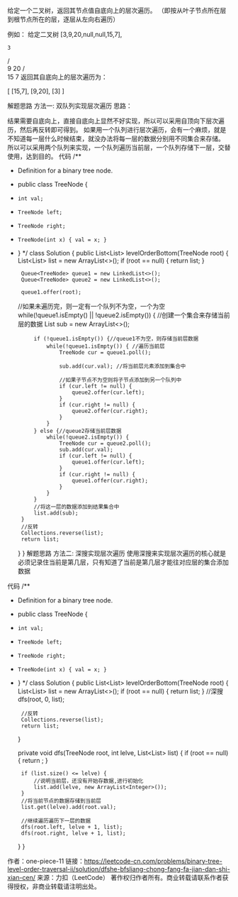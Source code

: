 给定一个二叉树，返回其节点值自底向上的层次遍历。 （即按从叶子节点所在层到根节点所在的层，逐层从左向右遍历）

例如：
给定二叉树 [3,9,20,null,null,15,7],

    3
   / \
  9  20
    /  \
   15   7
返回其自底向上的层次遍历为：

[
  [15,7],
  [9,20],
  [3]
]


解题思路
方法一: 双队列实现层次遍历
思路：

结果需要自底向上，直接自底向上显然不好实现，所以可以采用自顶向下层次遍历，然后再反转即可得到。
如果用一个队列进行层次遍历，会有一个麻烦，就是不知道每一层什么时候结束，就没办法将每一层的数据分别用不同集合来存储。
所以可以采用两个队列来实现，一个队列遍历当前层，一个队列存储下一层，交替使用，达到目的。
代码
/**
 * Definition for a binary tree node.
 * public class TreeNode {
 *     int val;
 *     TreeNode left;
 *     TreeNode right;
 *     TreeNode(int x) { val = x; }
 * }
 */
class Solution {
    public List<List<Integer>> levelOrderBottom(TreeNode root) {
        List<List<Integer>> list = new ArrayList<>();
        if (root == null) {
        	return list;
        }
    	
        Queue<TreeNode> queue1 = new LinkedList<>();
        Queue<TreeNode> queue2 = new LinkedList<>();
        
        queue1.offer(root);
        
      //如果未遍历完，则一定有一个队列不为空，一个为空
        while(!queue1.isEmpty() || !queue2.isEmpty()) {
        	//创建一个集合来存储当前层的数据
        	List<Integer> sub = new ArrayList<>();
        	
        	if (!queue1.isEmpty()) {//queue1不为空，则存储当前层数据
        		while(!queue1.isEmpty()) { //遍历当前层
        			TreeNode cur = queue1.poll();
        			
        			sub.add(cur.val); //将当前层元素添加到集合中
        			
        			//如果子节点不为空则将子节点添加到另一个队列中
        			if (cur.left != null) {
        				queue2.offer(cur.left);
        			}
        			if (cur.right != null) {
        				queue2.offer(cur.right);
        			}
        		}
        	} else {//queue2存储当前层数据
        		while(!queue2.isEmpty()) {
        			TreeNode cur = queue2.poll();
        			sub.add(cur.val);
        			if (cur.left != null) {
        				queue1.offer(cur.left);
        			} 
        			if (cur.right != null) {
        				queue1.offer(cur.right);
        			}
        		}
        	}
        	//将这一层的数据添加到结果集合中
        	list.add(sub);
        }
        //反转
        Collections.reverse(list);
        return list;
    }
}
解题思路
方法二: 深搜实现层次遍历
使用深搜来实现层次遍历的核心就是必须记录住当前是第几层，只有知道了当前是第几层才能往对应层的集合添加数据

代码
/**
 * Definition for a binary tree node.
 * public class TreeNode {
 *     int val;
 *     TreeNode left;
 *     TreeNode right;
 *     TreeNode(int x) { val = x; }
 * }
 */
class Solution {
    public List<List<Integer>> levelOrderBottom(TreeNode root) {
    	List<List<Integer>> list = new ArrayList<>();
    	if (root == null) {
        	return list;
        }
    	//深搜
    	dfs(root, 0, list);
    	
    	//反转
    	Collections.reverse(list);
    	return list;
    }

	private void dfs(TreeNode root, int lelve, List<List<Integer>> list) {
		if (root == null) {
			return ;
		}
		
		if (list.size() <= lelve) {
			//说明当前层，还没有开始存数据,进行初始化
			list.add(lelve, new ArrayList<Integer>());
		}
		//将当前节点的数据存储到当前层
		list.get(lelve).add(root.val);
		
		//继续遍历遍历下一层的数据
		dfs(root.left, lelve + 1, list);
		dfs(root.right, lelve + 1, list);
	}
}

作者：one-piece-11
链接：https://leetcode-cn.com/problems/binary-tree-level-order-traversal-ii/solution/dfshe-bfsliang-chong-fang-fa-jian-dan-shi-xian-cen/
来源：力扣（LeetCode）
著作权归作者所有。商业转载请联系作者获得授权，非商业转载请注明出处。